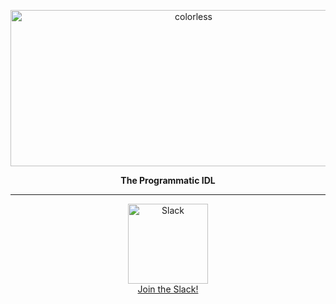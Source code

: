 <p align="center">
  <a href="https://www.colorless-idl.org/">
    <img alt="colorless" src="https://raw.githubusercontent.com/jxv/colorless-data/master/colorless.png" width="570" height="250">
  </a>
</p>


<p align="center">
  <b>The Programmatic IDL</b>
</p>

<hr />

<p align="center">
<a href="https://join.slack.com/t/colorless-idl/shared_invite/enQtMjQ5NTIzMjQyNzQwLWQ1YmU4YzE3MTEwMDBjMDg5NTU2NzJhNDFkZjIzOGEzMzNhMTAwYjE0MDUyNGE0MzU0N2NkZDg5ZDA1NTY0MmM">
    <img alt="Slack" src="https://raw.githubusercontent.com/jxv/colorless-data/master/slack-512.png" width="128" height="128"><br/>Join the Slack!
</a>
</p>
